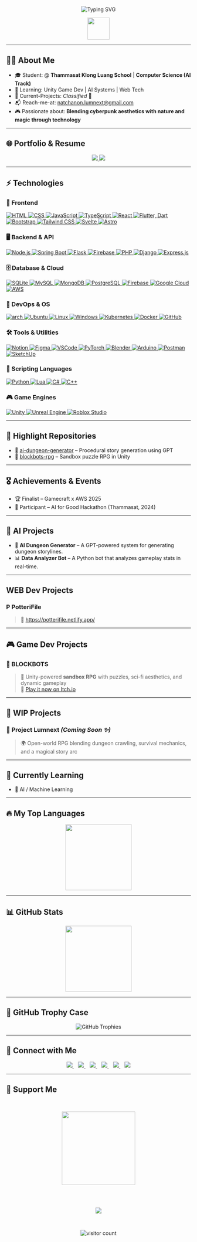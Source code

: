 <br>
<p align="center">
  <img src="https://readme-typing-svg.demolab.com?font=Fira+Code&duration=3000&pause=1000&color=00FFFF&center=true&width=550&lines=Hi+there!+I'm+Natchanon+Phonyiam+(Potter)+%F0%9F%91%8B;Game+Developer+%7C+Unity+%7C+AI+Systems;Passionate+about+Tech;Always+Building+Something..." alt="Typing SVG" />
</p>

<p align="center">
  <img src="https://media.giphy.com/media/hvRJCLFzcasrR4ia7z/giphy.gif" width="60">
</p>

---


## 👨‍💻 About Me
- 🎓 Student: @ **Thammasat Klong Luang School** | **Computer Science (AI Track)**
- 🧠 Learning: Unity Game Dev | AI Systems | Web Tech
- 🚀 Current-Projects: *Classified* 👀
- 📬 Reach-me-at: [natchanon.lumnext@gmail.com](mailto:natchanon.lumnext@gmail.com)
- 🎮 Passionate about: **Blending cyberpunk aesthetics with nature and magic through technology**

---

## 🌐 Portfolio & Resume
<p align="center">
  <a href="https://strong-stroopwafel-7d9039.netlify.app/" target="_blank">
    <img src="https://img.shields.io/badge/🌐-Portfolio-00FFFF?style=for-the-badge&logo=google-chrome&logoColor=white">
  </a>
  <a href="https://yourdomain.com/Natchanon-Resume.pdf" target="_blank">
    <img src="https://img.shields.io/badge/📄-Resume-white?style=for-the-badge&logo=readthedocs&logoColor=black">
  </a>
</p>

---

## ⚡ Technologies

<h3>🎨 Frontend</h3>
<a href="https://developer.mozilla.org/en-US/docs/Web/HTML" target="_blank">
  <img src="https://skillicons.dev/icons?i=html" alt="HTML" />
</a>
<a href="https://developer.mozilla.org/en-US/docs/Web/CSS" target="_blank">
  <img src="https://skillicons.dev/icons?i=css" alt="CSS" />
</a>
<a href="https://developer.mozilla.org/en-US/docs/Web/JavaScript" target="_blank">
  <img src="https://skillicons.dev/icons?i=js" alt="JavaScript" />
</a>
<a href="https://www.typescriptlang.org/" target="_blank">
  <img src="https://skillicons.dev/icons?i=ts" alt="TypeScript" />
</a>
<a href="https://reactjs.org/" target="_blank">
  <img src="https://skillicons.dev/icons?i=react" alt="React" />
</a>
<a href="https://flutter.dev/" target="_blank">
  <img src="https://skillicons.dev/icons?i=flutter,dart" alt="Flutter, Dart" />
</a>
<a href="https://getbootstrap.com/" target="_blank">
  <img src="https://skillicons.dev/icons?i=bootstrap" alt="Bootstrap" />
</a>
<a href="https://tailwindcss.com/" target="_blank">
  <img src="https://skillicons.dev/icons?i=tailwind" alt="Tailwind CSS" />
</a>
<a href="https://svelte.dev/" target="_blank">
  <img src="https://skillicons.dev/icons?i=svelte" alt="Svelte" />
</a>
<a href="https://astro.build/" target="_blank">
  <img src="https://skillicons.dev/icons?i=astro" alt="Astro" />
</a>

<h3>🖥️ Backend & API</h3>
<a href="https://nodejs.org/" target="_blank">
  <img src="https://skillicons.dev/icons?i=nodejs" alt="Node.js" />
</a>
<a href="https://spring.io/" target="_blank">
  <img src="https://skillicons.dev/icons?i=spring" alt="Spring Boot" />
</a>
<a href="https://flask.palletsprojects.com/" target="_blank">
  <img src="https://skillicons.dev/icons?i=flask" alt="Flask" />
</a>
<a href="https://firebase.google.com/" target="_blank">
  <img src="https://skillicons.dev/icons?i=firebase" alt="Firebase" />
</a>
<a href="https://www.php.net/" target="_blank">
  <img src="https://skillicons.dev/icons?i=php" alt="PHP" />
</a>
<a href="https://www.djangoproject.com/" target="_blank">
  <img src="https://skillicons.dev/icons?i=django" alt="Django" />
</a>
<a href="https://expressjs.com/" target="_blank">
  <img src="https://skillicons.dev/icons?i=express" alt="Express.js" />
</a>

<h3>🗄️ Database & Cloud</h3>
<a href="https://sqlite.org/" target="_blank">
  <img src="https://skillicons.dev/icons?i=sqlite" alt="SQLite" />
</a>
<a href="https://www.mysql.com/" target="_blank">
  <img src="https://skillicons.dev/icons?i=mysql" alt="MySQL" />
</a>
<a href="https://www.mongodb.com/" target="_blank">
  <img src="https://skillicons.dev/icons?i=mongodb" alt="MongoDB" />
</a>
<a href="https://www.postgresql.org/" target="_blank">
  <img src="https://skillicons.dev/icons?i=postgresql" alt="PostgreSQL" />
</a>
<a href="https://firebase.google.com/" target="_blank">
  <img src="https://skillicons.dev/icons?i=firebase" alt="Firebase" />
</a>
<a href="https://cloud.google.com/" target="_blank">
  <img src="https://skillicons.dev/icons?i=gcp" alt="Google Cloud" />
</a>
<a href="https://aws.amazon.com/" target="_blank">
  <img src="https://skillicons.dev/icons?i=aws" alt="AWS" />
</a>

<h3>🔧 DevOps & OS</h3>
<a href="https://arch.com/" target="_blank">
  <img src="https://skillicons.dev/icons?i=arch" alt="arch" />
</a>
<a href="https://ubuntu.com/" target="_blank">
  <img src="https://skillicons.dev/icons?i=ubuntu" alt="Ubuntu" />
</a>
<a href="https://www.linux.org/" target="_blank">
  <img src="https://skillicons.dev/icons?i=linux" alt="Linux" />
</a>
<a href="https://www.microsoft.com/windows" target="_blank">
  <img src="https://skillicons.dev/icons?i=windows" alt="Windows" />
</a>
<a href="https://kubernetes.io/" target="_blank">
  <img src="https://skillicons.dev/icons?i=kubernetes" alt="Kubernetes" />
</a>
<a href="https://www.docker.com/" target="_blank">
  <img src="https://skillicons.dev/icons?i=docker" alt="Docker" />
</a>
<a href="https://github.com/" target="_blank">
  <img src="https://skillicons.dev/icons?i=github" alt="GitHub" />
</a>

<h3>🛠️ Tools & Utilities</h3>
<a href="https://www.notion.so/" target="_blank">
  <img src="https://skillicons.dev/icons?i=notion" alt="Notion" />
</a>
<a href="https://figma.com/" target="_blank">
  <img src="https://skillicons.dev/icons?i=figma" alt="Figma" />
</a>
<a href="https://code.visualstudio.com/" target="_blank">
  <img src="https://skillicons.dev/icons?i=vscode" alt="VSCode" />
</a>
<a href="https://pytorch.org/" target="_blank">
  <img src="https://skillicons.dev/icons?i=pytorch" alt="PyTorch" />
</a>
<a href="https://www.blender.org/" target="_blank">
  <img src="https://skillicons.dev/icons?i=blender" alt="Blender" />
</a>
<a href="https://www.arduino.cc/" target="_blank">
  <img src="https://skillicons.dev/icons?i=arduino" alt="Arduino" />
</a>
<a href="https://www.postman.com/" target="_blank">
  <img src="https://skillicons.dev/icons?i=postman" alt="Postman" />
</a>
<a href="https://www.sketchup.com/" target="_blank">
  <img src="https://skillicons.dev/icons?i=sketchup" alt="SketchUp" />
</a>

<h3>🧾 Scripting Languages</h3>
<a href="https://www.python.org/" target="_blank">
  <img src="https://skillicons.dev/icons?i=py" alt="Python" />
</a>
<a href="https://www.lua.org/" target="_blank">
  <img src="https://skillicons.dev/icons?i=lua" alt="Lua" />
</a>
<a href="https://learn.microsoft.com/en-us/dotnet/csharp/" target="_blank">
  <img src="https://skillicons.dev/icons?i=cs" alt="C#" />
</a>
<a href="https://isocpp.org/" target="_blank">
  <img src="https://skillicons.dev/icons?i=cpp" alt="C++" />
</a>

<h3>🎮 Game Engines</h3>
<a href="https://unity.com/" target="_blank">
  <img src="https://skillicons.dev/icons?i=unity" alt="Unity" />
</a>
<a href="https://www.unrealengine.com/" target="_blank">
  <img src="https://skillicons.dev/icons?i=unreal" alt="Unreal Engine" />
</a>
<a href="https://create.roblox.com/studio" target="_blank">
  <img src="https://skillicons.dev/icons?i=robloxstudio" alt="Roblox Studio" />
</a>


---

## 📂 Highlight Repositories  
- 🧠 [ai-dungeon-generator](https://github.com/Lumnext/ai-dungeon-generator) – Procedural story generation using GPT  
- 🎲 [blockbots-rpg](https://github.com/Lumnext/blockbots) – Sandbox puzzle RPG in Unity

---

## 🎖 Achievements & Events  
- 🏆 Finalist – Gamecraft x AWS 2025  
- 🧠 Participant – AI for Good Hackathon (Thammasat, 2024)

---

## 🧠 AI Projects
- 🤖 **AI Dungeon Generator** – A GPT-powered system for generating dungeon storylines.
- 📊 **Data Analyzer Bot** – A Python bot that analyzes gameplay stats in real-time.

---


## WEB Dev Projects
### P PotteriFile
> 🔗 https://potterifile.netlify.app/


---

## 🎮 Game Dev Projects
### 🧱 BLOCKBOTS
> 🧩 Unity-powered **sandbox RPG** with puzzles, sci-fi aesthetics, and dynamic gameplay  
> 🔗 [Play it now on Itch.io](https://potter123.itch.io/blockbots)


---

## 🚧 WIP Projects
### 🔮 **Project Lumnext** *(Coming Soon ✨)*
> 🌍 Open-world RPG blending dungeon crawling, survival mechanics, and a magical story arc


---

## 🌱 Currently Learning  
- 🤖 AI / Machine Learning  
  
---

## 🔥 My Top Languages
<p align="center">
  <a href="https://github.com/Lumnext">
    <img src="https://github-readme-stats.vercel.app/api/top-langs/?username=Lumnext&layout=compact&langs_count=6&theme=radical" height="180">
  </a>
</p>

---
  
## 📊 GitHub Stats

<p align="center">
  <a href="https://github.com/Lumnext">
    <img src="https://github-readme-stats.vercel.app/api?username=Lumnext&show_icons=true&theme=radical&cache_seconds=1800" height="180">
  </a>
</p>

---

## 🏅 GitHub Trophy Case

<p align="center">
  <p align="center">
    <img src="https://github-profile-trophy.vercel.app/?username=Lumnext&theme=radical&row=1&margin-w=10&no-bg=true" alt="GitHub Trophies">
  </p>
</p>

---

## 🔗 Connect with Me  
<p align="center">
  <a href="https://discord.com/users/potter4399">
    <img src="https://img.shields.io/badge/Discord-%237289DA?style=for-the-badge&logo=discord&logoColor=white"/>
  </a>
  &nbsp;&nbsp;
  <a href="https://www.instagram.com/Lumnext/">
    <img src="https://img.shields.io/badge/Instagram-%23E4405F?style=for-the-badge&logo=instagram&logoColor=white"/>
  </a>
  &nbsp;&nbsp;
  <a href="https://www.linkedin.com/in/natchanon-py-8abb30352/">
    <img src="https://img.shields.io/badge/LinkedIn-%230077B5?style=for-the-badge&logo=linkedin&logoColor=white"/>
  </a>
  &nbsp;&nbsp;
  <a href="https://www.facebook.com/yourprofile">
    <img src="https://img.shields.io/badge/Facebook-%231877F2?style=for-the-badge&logo=facebook&logoColor=white"/>
  </a>
  &nbsp;&nbsp;
  <a href="https://twitter.com/yourprofile">
    <img src="https://img.shields.io/badge/Twitter-%231DA1F2?style=for-the-badge&logo=twitter&logoColor=white"/>
  </a>
  &nbsp;&nbsp;
  <a href="https://www.tiktok.com/@yourprofile">
    <img src="https://img.shields.io/badge/TikTok-%23000000?style=for-the-badge&logo=tiktok&logoColor=white"/>
  </a>
</p>


---

## 🤝 Support Me  
<br>
<p align="center">
  <a href="https://www.buymeacoffee.com/Lumnext">
    <img src="https://cdn.buymeacoffee.com/buttons/v2/default-yellow.png" width="200"/>
  </a>
</p>
<br>
<br>
<p align="center">
  <img src="https://img.shields.io/github/followers/Lumnext?style=for-the-badge&logo=github)"/>
</p>

<br>
 
<p align="center">
  <img src="https://count.getloli.com/get/@Lumnext.github.readme?theme=flat" alt="visitor count"/>
</p>
